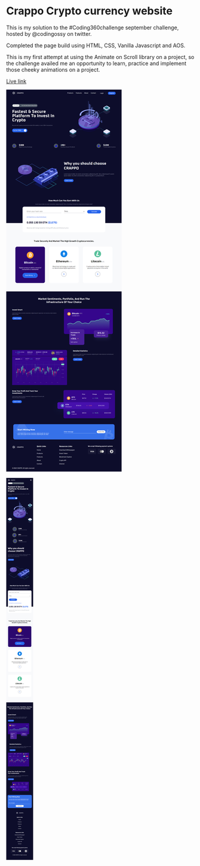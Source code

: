 # Crappo Crypto currency website

This is my solution to the #Coding360challenge september challenge, hosted by @codingossy on twitter.

Completed the page build using HTML, CSS, Vanilla Javascript and AOS.

This is my first attempt at using the Animate on Scroll library on a project, so the challenge availed me an opportunity to learn, practice and implement those cheeky animations on a project.

[Live link](http://crappo-website.vercel.app/)

![Desktop](images/screencapture-127-0-0-1-5500-index-html-2022-09-14-23_39_17.png)

![Mobile](images/screencapture-127-0-0-1-5500-index-html-2022-09-14-23_39_57.png)
